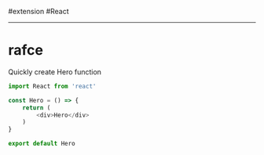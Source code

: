#extension #React 

----
# rafce
Quickly create Hero function
```javascript
import React from 'react'

const Hero = () => {
	return (
		<div>Hero</div>
	)
}

export default Hero
```

